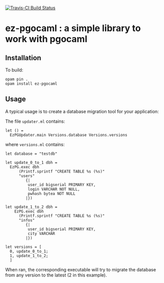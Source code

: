 [![Travis-CI Build Status](https://travis-ci.org/OCamlPro/ez-pgocaml.svg?branch=master)](https://travis-ci.org/OCamlPro/ez-pgocaml)

# ez-pgocaml : a simple library to work with pgocaml


## Installation

To build:
```
opam pin .
opam install ez-pgocaml
```

## Usage

A typical usage is to create a database migration tool for your application:

The file `updater.ml` contains:
```
let () =
  EzPGUpdater.main Versions.database Versions.versions

```

where `versions.ml` contains:

```
let database = "testdb"

let update_0_to_1 dbh =
  EzPG.exec dbh
      (Printf.sprintf "CREATE TABLE %s (%s)" 
      "users"
         {|
          user_id bigserial PRIMARY KEY,
          login VARCHAR NOT NULL,
          pwhash bytea NOT NULL
         |})

let update_1_to_2 dbh =
    EzPG.exec dbh
      (Printf.sprintf "CREATE TABLE %s (%s)" 
      "infos"
         {|
          user_id bigserial PRIMARY KEY,
          city VARCHAR
         |})

let versions = [
  0, update_0_to_1;
  1, update_1_to_2;
  ]
```

When ran, the corresponding executable will try to migrate the database
from any version to the latest (2 in this example).
